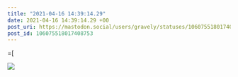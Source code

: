 ```yaml
---
title: "2021-04-16 14:39:14.29"
date: 2021-04-16 14:39:14.29 +00
post_uri: https://mastodon.social/users/gravely/statuses/106075518017408753
post_id: 106075518017408753
---
```

=[


![](/images/106075517961025042.jpg)


